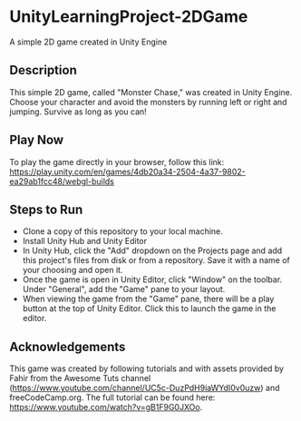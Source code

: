 # UnityLearningProject-2DGame
A simple 2D game created in Unity Engine

## Description ##
This simple 2D game, called "Monster Chase," was created in Unity Engine. Choose your character and avoid the monsters by running left or right and jumping. Survive as long as you can!

## Play Now ##
To play the game directly in your browser, follow this link: https://play.unity.com/en/games/4db20a34-2504-4a37-9802-ea29ab1fcc48/webgl-builds

## Steps to Run ##
- Clone a copy of this repository to your local machine.
- Install Unity Hub and Unity Editor
- In Unity Hub, click the "Add" dropdown on the Projects page and add this project's files from disk or from a repository. Save it with a name of your choosing and open it.
- Once the game is open in Unity Editor, click "Window" on the toolbar. Under "General", add the "Game" pane to your layout.
- When viewing the game from the "Game" pane, there will be a play button at the top of Unity Editor. Click this to launch the game in the editor.

## Acknowledgements ##
This game was created by following tutorials and with assets provided by Fahir from the Awesome Tuts channel (https://www.youtube.com/channel/UC5c-DuzPdH9iaWYdI0v0uzw) and freeCodeCamp.org. The full tutorial can be found here: https://www.youtube.com/watch?v=gB1F9G0JXOo.

